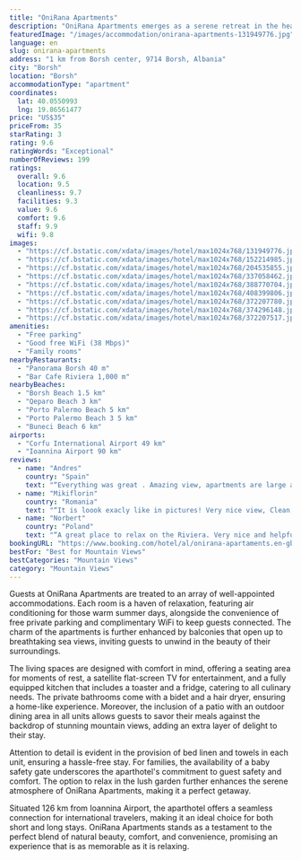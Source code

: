 ```yaml
---
title: "OniRana Apartments"
description: "OniRana Apartments emerges as a serene retreat in the heart of Borsh, offering a unique blend of comfort and convenience for travelers seeking an unforgettable stay."
featuredImage: "/images/accommodation/onirana-apartments-131949776.jpg"
language: en
slug: onirana-apartments
address: "1 km from Borsh center, 9714 Borsh, Albania"
city: "Borsh"
location: "Borsh"
accommodationType: "apartment"
coordinates:
  lat: 40.0550993
  lng: 19.86561477
price: "US$35"
priceFrom: 35
starRating: 3
rating: 9.6
ratingWords: "Exceptional"
numberOfReviews: 199
ratings:
  overall: 9.6
  location: 9.5
  cleanliness: 9.7
  facilities: 9.3
  value: 9.6
  comfort: 9.6
  staff: 9.9
  wifi: 9.8
images:
  - "https://cf.bstatic.com/xdata/images/hotel/max1024x768/131949776.jpg?k=29c6dffb5787e3bcb3512b4bada9c6ead5b89638c34f28171f570980625a7552&o=&hp=1"
  - "https://cf.bstatic.com/xdata/images/hotel/max1024x768/152214985.jpg?k=72cd2d6230581a4aec0c4df8a7fc293ddbf1eb3b21e0a7f40de68826d2c7811e&o=&hp=1"
  - "https://cf.bstatic.com/xdata/images/hotel/max1024x768/204535855.jpg?k=73a162d33d0e39ee0df5b0bb5731ed4ada917fb2d150064b265f8c2718774003&o=&hp=1"
  - "https://cf.bstatic.com/xdata/images/hotel/max1024x768/337058462.jpg?k=95b76598184abf302706e18dae08298989bbf97f5eeae7fd20f76364679959d5&o=&hp=1"
  - "https://cf.bstatic.com/xdata/images/hotel/max1024x768/388770704.jpg?k=b2055bc2504981bea1f17f8275c13310138256f79a3da27383c2be236a3f1bfc&o=&hp=1"
  - "https://cf.bstatic.com/xdata/images/hotel/max1024x768/408399806.jpg?k=8f4785879e8d76526276b9f1a5cb0c1790231bc3fbb8ec9870099c7b83f305b9&o=&hp=1"
  - "https://cf.bstatic.com/xdata/images/hotel/max1024x768/372207780.jpg?k=cc1f00533b6c5a17550fd5fdaac33bebd6ba4fb13be5c50554dbf4dee916a851&o=&hp=1"
  - "https://cf.bstatic.com/xdata/images/hotel/max1024x768/374296148.jpg?k=1d1cd8ca0b14f60027e85b490b6c918d97a481b3bfd8ccae4d9fa9d609c89057&o=&hp=1"
  - "https://cf.bstatic.com/xdata/images/hotel/max1024x768/372207517.jpg?k=860d0477741bf78eda84c5217013a828cb72e9e8c4a6b966e4edb782f924b91a&o=&hp=1"
amenities:
  - "Free parking"
  - "Good free WiFi (38 Mbps)"
  - "Family rooms"
nearbyRestaurants:
  - "Panorama Borsh 40 m"
  - "Bar Cafe Riviera 1,000 m"
nearbyBeaches:
  - "Borsh Beach 1.5 km"
  - "Qeparo Beach 3 km"
  - "Porto Palermo Beach 5 km"
  - "Porto Palermo Beach 3 5 km"
  - "Buneci Beach 6 km"
airports:
  - "Corfu International Airport 49 km"
  - "Ioannina Airport 90 km"
reviews:
  - name: "Andres"
    country: "Spain"
    text: "“Everything was great . Amazing view, apartments are large and equipped with everything you will need. Great to relax , quiet, peaceful place surrounded with olives trees . We enjoyed it …”"
  - name: "Mikiflorin"
    country: "Romania"
    text: "“It is loook exacly like in pictures! Very nice view, Clean, very nice yard🌞💕🌞💕❣️we recomand this acomodation!”"
  - name: "Norbert"
    country: "Poland"
    text: "“A great place to relax on the Riviera. Very nice and helpful owner. Possibility to order a delicious meal on site, served in a beautiful garden with a fantastic view. A place worth recommending 😁”"
bookingURL: "https://www.booking.com/hotel/al/onirana-apartaments.en-gb.html?aid=8035640"
bestFor: "Best for Mountain Views"
bestCategories: "Mountain Views"
category: "Mountain Views"
---
```


Guests at OniRana Apartments are treated to an array of well-appointed accommodations. Each room is a haven of relaxation, featuring air conditioning for those warm summer days, alongside the convenience of free private parking and complimentary WiFi to keep guests connected. The charm of the apartments is further enhanced by balconies that open up to breathtaking sea views, inviting guests to unwind in the beauty of their surroundings.

The living spaces are designed with comfort in mind, offering a seating area for moments of rest, a satellite flat-screen TV for entertainment, and a fully equipped kitchen that includes a toaster and a fridge, catering to all culinary needs. The private bathrooms come with a bidet and a hair dryer, ensuring a home-like experience. Moreover, the inclusion of a patio with an outdoor dining area in all units allows guests to savor their meals against the backdrop of stunning mountain views, adding an extra layer of delight to their stay.

Attention to detail is evident in the provision of bed linen and towels in each unit, ensuring a hassle-free stay. For families, the availability of a baby safety gate underscores the aparthotel's commitment to guest safety and comfort. The option to relax in the lush garden further enhances the serene atmosphere of OniRana Apartments, making it a perfect getaway.

Situated 126 km from Ioannina Airport, the aparthotel offers a seamless connection for international travelers, making it an ideal choice for both short and long stays. OniRana Apartments stands as a testament to the perfect blend of natural beauty, comfort, and convenience, promising an experience that is as memorable as it is relaxing.